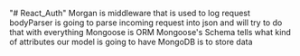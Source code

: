 "# React_Auth" 
Morgan is middleware that is used to log request
bodyParser is going to parse incoming request into json and will try to do that with everything
Mongoose is ORM
Mongoose's Schema tells what kind of attributes our model is going to have
MongoDB is to store data
